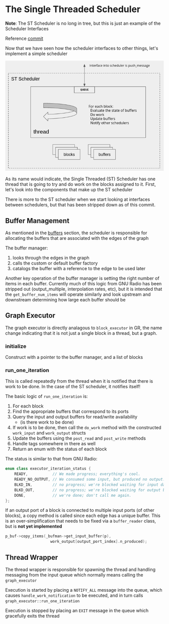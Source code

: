 # The Single Threaded Scheduler

__Note__: The ST Scheduler is no long in tree, but this is just an example of the Scheduler Interfaces

Reference [commit](https://github.com/gnuradio/newsched/commit/106f7074b36c3dc36d7f9f70afc61eca5a27cc00)

Now that we have seen how the scheduler interfaces to other things, let's implement a simple scheduler

![ST Scheduler](images/st_scheduler.png)

As its name would indicate, the Single Threaded (ST) Scheduler has one thread that is going to try and do work on the blocks assigned to it.  First, let's look into the components that make up the ST scheduler

There is more to the ST scheduler when we start looking at interfaces between schedulers, but that has been stripped down as of this commit.

## Buffer Management
As mentioned in the [buffers](05_GraphsBuffers) section, the scheduler is responsible for allocating the buffers that are associated with the edges of the graph

The buffer manager:
1. looks through the edges in the graph
2. calls the custom or default buffer factory
3. catalogs the buffer with a reference to the edge to be used later

Another key operation of the buffer manager is setting the right number of items in each buffer.  Currently much of this logic from GNU Radio has been stripped out (output_multiple, interpolation rates, etc), but it is intended that the `get_buffer_num_items` will operate similarly and look upstream and downstream determining how large each buffer should be

## Graph Executor

The graph executor is directly analagous to `block_executor` in GR, the name change indicating that it is not just a single block in a thread, but a graph.  

### initialize
Construct with a pointer to the buffer manager, and a list of blocks

### run_one_iteration
This is called repeatedly from the thread when it is notified that there is work to be done.  In the case of the ST scheduler, it notifies itself!

The basic logic of `run_one_iteration` is:

1. For each block
1. Find the appropriate buffers that correspond to its ports
1. Query the input and output buffers for read/write availability
    - (is there work to be done)
1. If work is to be done, then call the `do_work` method with the constructed `work_input` and `work_output` structs
1. Update the buffers using the `post_read` and `post_write` methods
1. Handle tags somewhere in there as well
1. Return an enum with the status of each block

The status is similar to that from GNU Radio:

```cpp
enum class executor_iteration_status {
    READY,           // We made progress; everything's cool.
    READY_NO_OUTPUT, // We consumed some input, but produced no output.
    BLKD_IN,         // no progress; we're blocked waiting for input data.
    BLKD_OUT,        // no progress; we're blocked waiting for output buffer space.
    DONE,            // we're done; don't call me again.
};
```

If an output port of a block is connected to multiple input ports (of other blocks), a copy method is called since each edge has a unique buffer.  This is an over-simplification that needs to be fixed via a `buffer_reader` class, but is __not yet implemented__

```cpp
p_buf->copy_items(_bufman->get_input_buffer(p),
                    work_output[output_port_index].n_produced);
```

## Thread Wrapper
The thread wrapper is responsible for spawning the thread and handling messaging from the input queue which normally means calling the `graph_executor`

Execution is started by placing a `NOTIFY_ALL` message into the queue, which causes `handle_work_notification` to be executed, and in turn calls `graph_executor::run_one_iteration`

Execution is stopped by placing an `EXIT` message in the queue which gracefully exits the thread